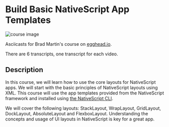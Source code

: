 # Build Basic NativeScript App Templates

![course image](https://d2eip9sf3oo6c2.cloudfront.net/series/square_covers/000/000/103/full/EGH_NSLayout_Final.png)

Asciicasts for Brad Martin's course on [egghead.io](https://egghead.io).

There are 6 transcripts, one transcript for each video.

## Description
In this course, we will learn how to use the core layouts for NativeScript apps. We will start with the basic principles of NativeScript layouts using XML. This course will use the app templates provided from the NativeScript framework and installed using [the NativeScript CLI](https://egghead.io/lessons/angular-1-x-set-up-a-native-app-project-with-the-nativescript-cli).

We will cover the following layouts: StackLayout, WrapLayout, GridLayout, DockLayout, AbsoluteLayout and FlexboxLayout. Understanding the concepts and usage of UI layouts in NativeScript is key for a great app.

